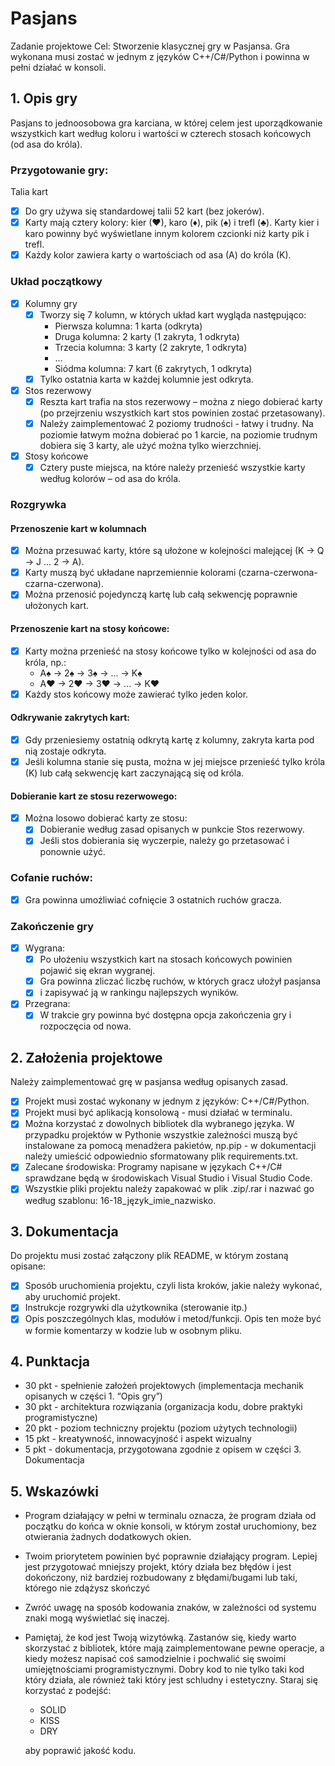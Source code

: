 # Pasjans
Zadanie projektowe
Cel: Stworzenie klasycznej gry w Pasjansa. Gra wykonana musi zostać w jednym z
języków C++/C#/Python i powinna w pełni działać w konsoli.

## 1. Opis gry
Pasjans to jednoosobowa gra karciana, w której celem jest uporządkowanie
wszystkich kart według koloru i wartości w czterech stosach końcowych (od asa do
króla).

### Przygotowanie gry:

Talia kart
- [x] Do gry używa się standardowej talii 52 kart (bez jokerów).
- [x] Karty mają cztery kolory: kier (♥), karo (♦), pik (♠) i trefl (♣).
  Karty kier i karo powinny być wyświetlane innym kolorem czcionki niż karty pik i trefl.
- [x] Każdy kolor zawiera karty o wartościach od asa (A) do króla (K).

### Układ początkowy

- [x] Kolumny gry
  - [x] Tworzy się 7 kolumn, w których układ kart wygląda następująco:
    - Pierwsza kolumna: 1 karta (odkryta)
    - Druga kolumna: 2 karty (1 zakryta, 1 odkryta)
    - Trzecia kolumna: 3 karty (2 zakryte, 1 odkryta)
    - …
    - Siódma kolumna: 7 kart (6 zakrytych, 1 odkryta)
  - [x] Tylko ostatnia karta w każdej kolumnie jest odkryta.
- [x] Stos rezerwowy
  - [x] Reszta kart trafia na stos rezerwowy – można z niego dobierać karty
    (po przejrzeniu wszystkich kart stos powinien zostać przetasowany).
  - [x] Należy zaimplementować 2 poziomy trudności - łatwy i trudny.
    Na poziomie łatwym można dobierać po 1 karcie,
    na poziomie trudnym dobiera się 3 karty, ale użyć można tylko wierzchniej.
- [x] Stosy końcowe
  - [x] Cztery puste miejsca, na które należy przenieść wszystkie karty według
    kolorów – od asa do króla.

### Rozgrywka

#### Przenoszenie kart w kolumnach
- [x] Można przesuwać karty, które są ułożone w kolejności malejącej (K → Q → J … 2 → A).
- [x] Karty muszą być układane naprzemiennie kolorami (czarna-czerwona-czarna-czerwona).
- [x] Można przenosić pojedynczą kartę lub całą sekwencję poprawnie ułożonych kart.

#### Przenoszenie kart na stosy końcowe:
- [x] Karty można przenieść na stosy końcowe tylko w kolejności od asa do króla,
  np.:
  - A♠ → 2♠ → 3♠ → ... → K♠
  - A♥ → 2♥ → 3♥ → ... → K♥
- [x] Każdy stos końcowy może zawierać tylko jeden kolor.

#### Odkrywanie zakrytych kart:
- [x] Gdy przeniesiemy ostatnią odkrytą kartę z kolumny, zakryta karta pod nią zostaje odkryta.
- [x] Jeśli kolumna stanie się pusta, można w jej miejsce przenieść tylko króla (K)
  lub całą sekwencję kart zaczynającą się od króla.
  
#### Dobieranie kart ze stosu rezerwowego:
- [x] Można losowo dobierać karty ze stosu:
  - [x] Dobieranie według zasad opisanych w punkcie Stos rezerwowy.
  - [x] Jeśli stos dobierania się wyczerpie, należy go przetasować i ponownie użyć.

### Cofanie ruchów:

- [x] Gra powinna umożliwiać cofnięcie 3 ostatnich ruchów gracza.

### Zakończenie gry

- [x] Wygrana:
  - [x] Po ułożeniu wszystkich kart na stosach końcowych powinien pojawić się ekran wygranej.
  - [x] Gra powinna zliczać liczbę ruchów, w których gracz ułożył pasjansa
  - [x] i zapisywać ją w rankingu najlepszych wyników.
- [x] Przegrana:
  - [x] W trakcie gry powinna być dostępna opcja zakończenia gry i rozpoczęcia od nowa.

## 2. Założenia projektowe
Należy zaimplementować grę w pasjansa według opisanych zasad.
  - [x] Projekt musi zostać wykonany w jednym z języków: C++/C#/Python.
  - [x] Projekt musi być aplikacją konsolową - musi działać w terminalu.
  - [x] Można korzystać z dowolnych bibliotek dla wybranego języka.
    W przypadku projektów w Pythonie wszystkie zależności muszą być
    instalowane za pomocą menadżera pakietów, np.pip - w dokumentacji
    należy umieścić odpowiednio sformatowany plik requirements.txt.
  - [x] Zalecane środowiska: Programy napisane w językach C++/C#
    sprawdzane będą w środowiskach Visual Studio i Visual Studio Code.
  - [x] Wszystkie pliki projektu należy zapakować w plik .zip/.rar i nazwać go
    według szablonu: 16-18_język_imie_nazwisko.

## 3. Dokumentacja

Do projektu musi zostać załączony plik README, w którym zostaną opisane:
- [x] Sposób uruchomienia projektu, czyli lista kroków, jakie należy wykonać, aby uruchomić projekt.
- [x] Instrukcje rozgrywki dla użytkownika (sterowanie itp.)
- [x] Opis poszczególnych klas, modułów i metod/funkcji.
  Opis ten może być w formie komentarzy w kodzie lub w osobnym pliku.

## 4. Punktacja

- 30 pkt - spełnienie założeń projektowych (implementacja mechanik opisanych
w części 1. “Opis gry”)
- 30 pkt - architektura rozwiązania (organizacja kodu, dobre praktyki programistyczne)
- 20 pkt - poziom techniczny projektu (poziom użytych technologii)
- 15 pkt - kreatywność, innowacyjność i aspekt wizualny
- 5 pkt - dokumentacja, przygotowana zgodnie z opisem w części 3.
Dokumentacja

## 5. Wskazówki

- Program działający w pełni w terminalu oznacza, że program działa od
  początku do końca w oknie konsoli, w którym został uruchomiony, bez
  otwierania żadnych dodatkowych okien.
- Twoim priorytetem powinien być poprawnie działający program. Lepiej jest
  przygotować mniejszy projekt, który działa bez błędów i jest dokończony, niż
  bardziej rozbudowany z błędami/bugami lub taki, którego nie zdążysz skończyć
- Zwróć uwagę na sposób kodowania znaków, w zależności od systemu znaki
  mogą wyświetlać się inaczej.
- Pamiętaj, że kod jest Twoją wizytówką.
  Zastanów się, kiedy warto skorzystać z bibliotek, które mają zaimplementowane pewne operacje,
  a kiedy możesz napisać coś samodzielnie i pochwalić się swoimi umiejętnościami programistycznymi.
  Dobry kod to nie tylko taki kod który działa,
  ale również taki który jest schludny i estetyczny.
  Staraj się korzystać z podejść:
  - SOLID
  - KISS
  - DRY
  
  aby poprawić jakość kodu.

